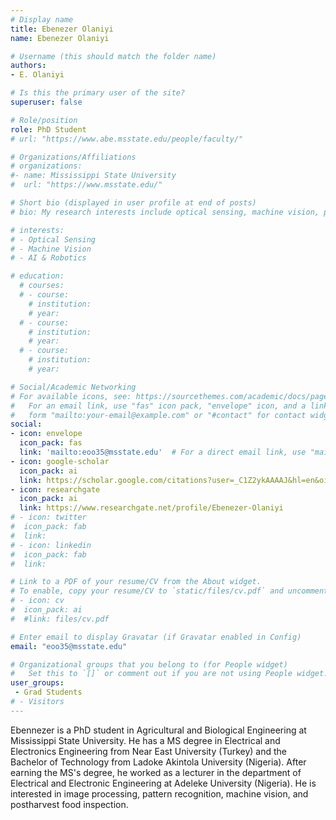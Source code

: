 ```yaml
---
# Display name
title: Ebenezer Olaniyi
name: Ebenezer Olaniyi

# Username (this should match the folder name)
authors:
- E. Olaniyi

# Is this the primary user of the site?
superuser: false

# Role/position
role: PhD Student
# url: "https://www.abe.msstate.edu/people/faculty/"

# Organizations/Affiliations
# organizations:
#- name: Mississippi State University
#  url: "https://www.msstate.edu/"

# Short bio (displayed in user profile at end of posts)
# bio: My research interests include optical sensing, machine vision, precision agriculture, food assessment and data analytics.

# interests:
# - Optical Sensing
# - Machine Vision
# - AI & Robotics

# education:
  # courses:
  # - course: 
    # institution: 
    # year: 
  # - course: 
    # institution: 
    # year: 
  # - course: 
    # institution:
    # year: 

# Social/Academic Networking
# For available icons, see: https://sourcethemes.com/academic/docs/page-builder/#icons
#   For an email link, use "fas" icon pack, "envelope" icon, and a link in the
#   form "mailto:your-email@example.com" or "#contact" for contact widget.
social:
- icon: envelope
  icon_pack: fas
  link: 'mailto:eoo35@msstate.edu'  # For a direct email link, use "mailto:eoo35@msstate.edu".
- icon: google-scholar
  icon_pack: ai
  link: https://scholar.google.com/citations?user=_C1Z2ykAAAAJ&hl=en&oi=ao 
- icon: researchgate
  icon_pack: ai
  link: https://www.researchgate.net/profile/Ebenezer-Olaniyi
# - icon: twitter
#  icon_pack: fab
#  link: 
# - icon: linkedin
#  icon_pack: fab
#  link: 

# Link to a PDF of your resume/CV from the About widget.
# To enable, copy your resume/CV to `static/files/cv.pdf` and uncomment the lines below.
# - icon: cv
#  icon_pack: ai
#  #link: files/cv.pdf

# Enter email to display Gravatar (if Gravatar enabled in Config)
email: "eoo35@msstate.edu"

# Organizational groups that you belong to (for People widget)
#   Set this to `[]` or comment out if you are not using People widget.
user_groups:
 - Grad Students
# - Visitors
---
```

Ebennezer is a PhD student in Agricultural and Biological Engineering at Mississippi State University. He has a MS degree in Electrical and Electronics Engineering from Near East University (Turkey) and the Bachelor of Technology from Ladoke Akintola University (Nigeria). After earning the MS's degree, he worked as a lecturer in the department of Electrical and Electronic Engineering at Adeleke University (Nigeria). He is interested in image processing, pattern recognition, machine vision, and postharvest food inspection. 
